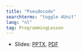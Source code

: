 ```yaml
---
title: "Pseudocode"
searchterms: "toggle 4Unit"
lang: "nl"
tag: ProgrammingLesson
---
```

 <ul>
 <li class="ng-binding">Slides:
 <a href="ProgrammingLessons/Pseudocode.pptx">PPTX</a>,
 <a href="ProgrammingLessons/Pseudocode.pdf">PDF</a>
 </li>
 </ul>
